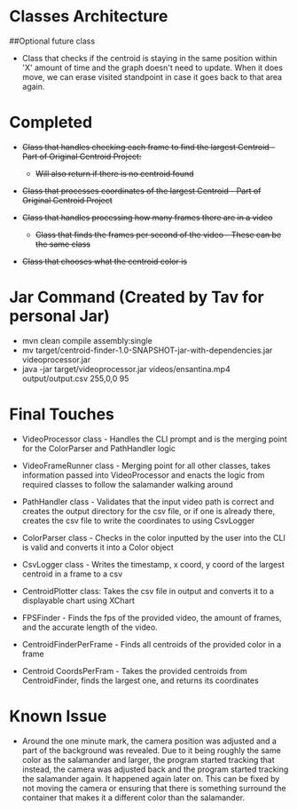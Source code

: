 # Classes Architecture

##Optional future class
- Class that checks if the centroid is staying in the same position within 'X' amount of time and the graph doesn't need to update. When it does move, we can erase visited standpoint in case it goes back to that area again.

 
 # Completed  
- ~~Class that handles checking each frame to find the largest Centroid - Part of Original Centroid Project:~~
	- ~~Will also return if there is no centroid found~~
- ~~Class that processes coordinates of the largest Centroid - Part of Original Centroid Project~~

- ~~Class that handles processing how many frames there are in a video~~
   - ~~Class that finds the frames per second of the video - These can be the same class~~

- ~~Class that chooses what the centroid color is~~ 

# Jar Command (Created by Tav for personal Jar)
- mvn clean compile assembly:single <!-- Create a single jar file -->
- mv target/centroid-finder-1.0-SNAPSHOT-jar-with-dependencies.jar videoprocessor.jar <!-- Renaming the jar file -->
- java -jar target/videoprocessor.jar videos/ensantina.mp4  output/output.csv 255,0,0  95 <!-- Executing -->

# Final Touches
- VideoProcessor class - Handles the CLI prompt and is the merging point for the ColorParser and PathHandler logic

- VideoFrameRunner class - Merging point for all other classes, takes information passed into VideoProcessor and enacts the logic from required classes to follow the salamander walking around

- PathHandler class - Validates that the input video path is correct and creates the output directory for the csv file, or if one is already there, creates the csv file to write the coordinates to using CsvLogger

- ColorParser class - Checks in the color inputted by the user into the CLI is valid and converts it into a Color object

- CsvLogger class - Writes the timestamp, x coord, y coord of the largest centroid in a frame to a csv

- CentroidPlotter class: Takes the csv file in output and converts it to a displayable chart using XChart

- FPSFinder - Finds the fps of the provided video, the amount of frames, and the accurate length of the video.

- CentroidFinderPerFrame - Finds all centroids of the provided color in a frame

- Centroid CoordsPerFram - Takes the provided centroids from CentroidFinder, finds the largest one, and returns its coordinates

# Known Issue

- Around the one minute mark, the camera position was adjusted and a part of the background was revealed. Due to it being roughly the same color as the salamander and larger, the program started tracking that instead, the camera was adjusted back and the program started tracking the salamander again. It happened again later on. This can be fixed by not moving the camera or ensuring that there is something surround the container that makes it a different color than the salamander.
